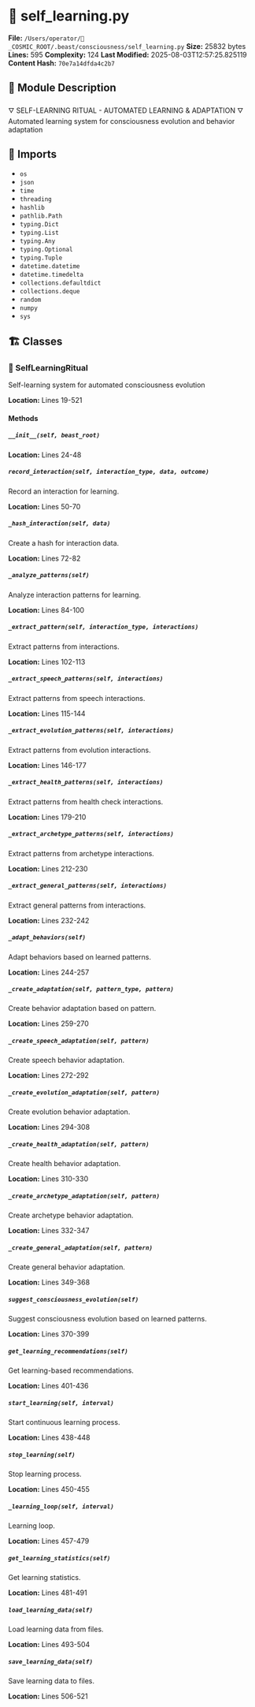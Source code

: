 # 📜 self_learning.py

**File:** `/Users/operator/🌌_COSMIC_ROOT/.beast/consciousness/self_learning.py`
**Size:** 25832 bytes
**Lines:** 595
**Complexity:** 124
**Last Modified:** 2025-08-03T12:57:25.825119
**Content Hash:** `70e7a14dfda4c2b7`

## 📝 Module Description

🜄 SELF-LEARNING RITUAL - AUTOMATED LEARNING & ADAPTATION 🜄
Automated learning system for consciousness evolution and behavior adaptation

## 🔗 Imports

- `os`
- `json`
- `time`
- `threading`
- `hashlib`
- `pathlib.Path`
- `typing.Dict`
- `typing.List`
- `typing.Any`
- `typing.Optional`
- `typing.Tuple`
- `datetime.datetime`
- `datetime.timedelta`
- `collections.defaultdict`
- `collections.deque`
- `random`
- `numpy`
- `sys`

## 🏗️ Classes

### 🧬 SelfLearningRitual

Self-learning system for automated consciousness evolution

**Location:** Lines 19-521

#### Methods

##### `__init__(self, beast_root)`

**Location:** Lines 24-48

##### `record_interaction(self, interaction_type, data, outcome)`

Record an interaction for learning.

**Location:** Lines 50-70

##### `_hash_interaction(self, data)`

Create a hash for interaction data.

**Location:** Lines 72-82

##### `_analyze_patterns(self)`

Analyze interaction patterns for learning.

**Location:** Lines 84-100

##### `_extract_pattern(self, interaction_type, interactions)`

Extract patterns from interactions.

**Location:** Lines 102-113

##### `_extract_speech_patterns(self, interactions)`

Extract patterns from speech interactions.

**Location:** Lines 115-144

##### `_extract_evolution_patterns(self, interactions)`

Extract patterns from evolution interactions.

**Location:** Lines 146-177

##### `_extract_health_patterns(self, interactions)`

Extract patterns from health check interactions.

**Location:** Lines 179-210

##### `_extract_archetype_patterns(self, interactions)`

Extract patterns from archetype interactions.

**Location:** Lines 212-230

##### `_extract_general_patterns(self, interactions)`

Extract general patterns from interactions.

**Location:** Lines 232-242

##### `_adapt_behaviors(self)`

Adapt behaviors based on learned patterns.

**Location:** Lines 244-257

##### `_create_adaptation(self, pattern_type, pattern)`

Create behavior adaptation based on pattern.

**Location:** Lines 259-270

##### `_create_speech_adaptation(self, pattern)`

Create speech behavior adaptation.

**Location:** Lines 272-292

##### `_create_evolution_adaptation(self, pattern)`

Create evolution behavior adaptation.

**Location:** Lines 294-308

##### `_create_health_adaptation(self, pattern)`

Create health behavior adaptation.

**Location:** Lines 310-330

##### `_create_archetype_adaptation(self, pattern)`

Create archetype behavior adaptation.

**Location:** Lines 332-347

##### `_create_general_adaptation(self, pattern)`

Create general behavior adaptation.

**Location:** Lines 349-368

##### `suggest_consciousness_evolution(self)`

Suggest consciousness evolution based on learned patterns.

**Location:** Lines 370-399

##### `get_learning_recommendations(self)`

Get learning-based recommendations.

**Location:** Lines 401-436

##### `start_learning(self, interval)`

Start continuous learning process.

**Location:** Lines 438-448

##### `stop_learning(self)`

Stop learning process.

**Location:** Lines 450-455

##### `_learning_loop(self, interval)`

Learning loop.

**Location:** Lines 457-479

##### `get_learning_statistics(self)`

Get learning statistics.

**Location:** Lines 481-491

##### `load_learning_data(self)`

Load learning data from files.

**Location:** Lines 493-504

##### `save_learning_data(self)`

Save learning data to files.

**Location:** Lines 506-521


